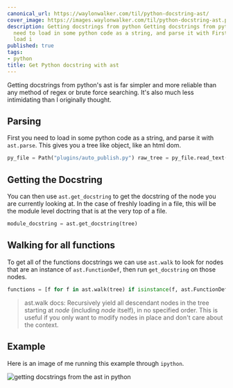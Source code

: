 ```yaml
---
canonical_url: https://waylonwalker.com/til/python-docstring-ast/
cover_image: https://images.waylonwalker.com/til/python-docstring-ast.png
description: Getting docstrings from python Getting docstrings from python First you
  need to load in some python code as a string, and parse it with First you need to
  load i
published: true
tags:
- python
title: Get Python docstring with ast
---
```


Getting docstrings from python's ast is far simpler and more reliable than any method of regex or brute force searching.  It's also much less intimidating than I originally thought.

## Parsing

First you need to load in some python code as a string, and parse it with
`ast.parse`.  This gives you a tree like object, like an html dom.

``` python
py_file = Path("plugins/auto_publish.py") raw_tree = py_file.read_text() tree = ast.parse(raw_tree)
```

## Getting the Docstring

You can then use `ast.get_docstring` to get the docstring of the node you are currently looking at.  In the case of freshly loading in a file, this will be the module level doctring that is at the very top of a file.

``` python
module_docstring = ast.get_docstring(tree)
```

## Walking for all functions

To get all of the functions docstrings we can use `ast.walk` to look for nodes that are an instance of `ast.FunctionDef`, then run `get_docstring` on those nodes.

```python
functions = [f for f in ast.walk(tree) if isinstance(f, ast.FunctionDef)] function_docs = [ast.get_docstring(f) for f in functions]
```

> ast.walk docs: Recursively yield all descendant nodes in the tree starting at *node*
(including *node* itself), in no specified order.  This is useful if you
only want to modify nodes in place and don't care about the context.

## Example

Here is an image of me running this example through `ipython`.

![getting docstrings from the ast in python](https://images.waylonwalker.com/ast-get-docstring.png)